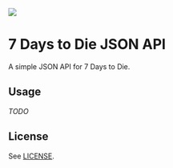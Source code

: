 ![](https://github.com/Didstopia/7dtd-json-api/workflows/Go/badge.svg)
# 7 Days to Die JSON API

A simple JSON API for 7 Days to Die.

## Usage

_TODO_

## License

See [LICENSE](LICNSE).
